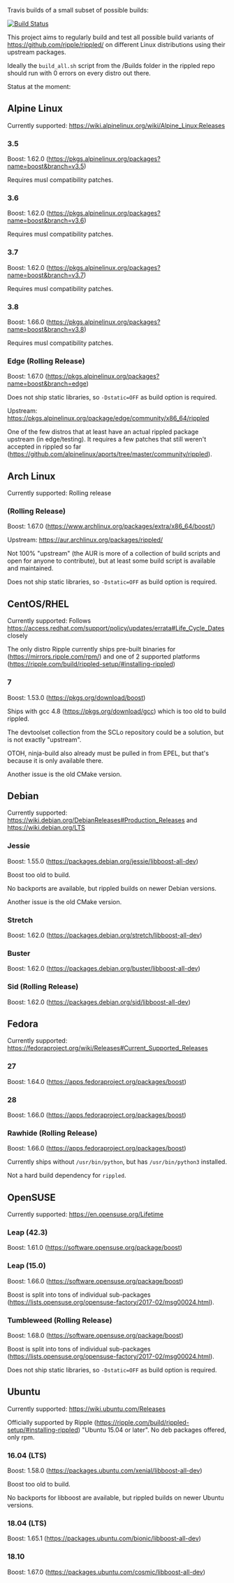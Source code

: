 Travis builds of a small subset of possible builds:

[![Build Status](https://travis-ci.org/MarkusTeufelberger/rippled-distrotest.svg?branch=master)](https://travis-ci.org/MarkusTeufelberger/rippled-distrotest)

This project aims to regularly build and test all possible build variants of
https://github.com/ripple/rippled/ on different Linux distributions using their
upstream packages.

Ideally the `build_all.sh` script from the /Builds folder in the rippled repo should run with 0 errors on every distro out there.

Status at the moment:

## Alpine Linux

Currently supported: https://wiki.alpinelinux.org/wiki/Alpine_Linux:Releases

### 3.5

Boost: 1.62.0 (https://pkgs.alpinelinux.org/packages?name=boost&branch=v3.5)

Requires musl compatibility patches.

### 3.6

Boost: 1.62.0 (https://pkgs.alpinelinux.org/packages?name=boost&branch=v3.6)

Requires musl compatibility patches.

### 3.7

Boost: 1.62.0 (https://pkgs.alpinelinux.org/packages?name=boost&branch=v3.7)

Requires musl compatibility patches.

### 3.8

Boost: 1.66.0 (https://pkgs.alpinelinux.org/packages?name=boost&branch=v3.8)

Requires musl compatibility patches.

### Edge (Rolling Release)

Boost: 1.67.0 (https://pkgs.alpinelinux.org/packages?name=boost&branch=edge)

Does not ship static libraries, so `-Dstatic=OFF` as build option is required.

Upstream: https://pkgs.alpinelinux.org/package/edge/community/x86_64/rippled

One of the few distros that at least have an actual rippled package upstream (in edge/testing).
It requires a few patches that still weren't accepted in rippled so far (https://github.com/alpinelinux/aports/tree/master/community/rippled).

## Arch Linux

Currently supported: Rolling release

### (Rolling Release)

Boost: 1.67.0 (https://www.archlinux.org/packages/extra/x86_64/boost/)

Upstream: https://aur.archlinux.org/packages/rippled/

Not 100% "upstream" (the AUR is more of a collection of build scripts and open for anyone to contribute), but at least some build script is available and maintained.

Does not ship static libraries, so `-Dstatic=OFF` as build option is required.

## CentOS/RHEL

Currently supported: Follows https://access.redhat.com/support/policy/updates/errata#Life_Cycle_Dates closely

The only distro Ripple currently ships pre-built binaries for (https://mirrors.ripple.com/rpm/) and one of 2 supported platforms (https://ripple.com/build/rippled-setup/#installing-rippled)

### 7

Boost: 1.53.0 (https://pkgs.org/download/boost)

Ships with gcc 4.8 (https://pkgs.org/download/gcc) which is too old to build rippled.

The devtoolset collection from the SCLo repository could be a solution, but is not exactly "upstream".

OTOH, ninja-build also already must be pulled in from EPEL, but that's because it is only available there.

Another issue is the old CMake version.

## Debian

Currently supported: https://wiki.debian.org/DebianReleases#Production_Releases and https://wiki.debian.org/LTS

### Jessie

Boost: 1.55.0 (https://packages.debian.org/jessie/libboost-all-dev)

Boost too old to build.

No backports are available, but rippled builds on newer Debian versions.

Another issue is the old CMake version.

### Stretch

Boost: 1.62.0 (https://packages.debian.org/stretch/libboost-all-dev)

### Buster

Boost: 1.62.0 (https://packages.debian.org/buster/libboost-all-dev)

### Sid (Rolling Release)

Boost: 1.62.0 (https://packages.debian.org/sid/libboost-all-dev)

## Fedora

Currently supported: https://fedoraproject.org/wiki/Releases#Current_Supported_Releases

### 27

Boost: 1.64.0 (https://apps.fedoraproject.org/packages/boost)

### 28

Boost: 1.66.0 (https://apps.fedoraproject.org/packages/boost)

### Rawhide (Rolling Release)

Boost: 1.66.0 (https://apps.fedoraproject.org/packages/boost)

Currently ships without `/usr/bin/python`, but has `/usr/bin/python3` installed.

Not a hard build dependency for `rippled`.

## OpenSUSE

Currently supported: https://en.opensuse.org/Lifetime

### Leap (42.3)

Boost: 1.61.0 (https://software.opensuse.org/package/boost)

### Leap (15.0)

Boost: 1.66.0 (https://software.opensuse.org/package/boost)

Boost is split into tons of individual sub-packages (https://lists.opensuse.org/opensuse-factory/2017-02/msg00024.html).

### Tumbleweed (Rolling Release)

Boost: 1.68.0 (https://software.opensuse.org/package/boost)

Boost is split into tons of individual sub-packages (https://lists.opensuse.org/opensuse-factory/2017-02/msg00024.html).

Does not ship static libraries, so `-Dstatic=OFF` as build option is required.

## Ubuntu

Currently supported: https://wiki.ubuntu.com/Releases

Officially supported by Ripple (https://ripple.com/build/rippled-setup/#installing-rippled) "Ubuntu 15.04 or later".
No deb packages offered, only rpm.

### 16.04 (LTS)

Boost: 1.58.0 (https://packages.ubuntu.com/xenial/libboost-all-dev)

Boost too old to build.

No backports for libboost are available, but rippled builds on newer Ubuntu versions.

### 18.04 (LTS)

Boost: 1.65.1 (https://packages.ubuntu.com/bionic/libboost-all-dev)

### 18.10

Boost: 1.67.0 (https://packages.ubuntu.com/cosmic/libboost-all-dev)
